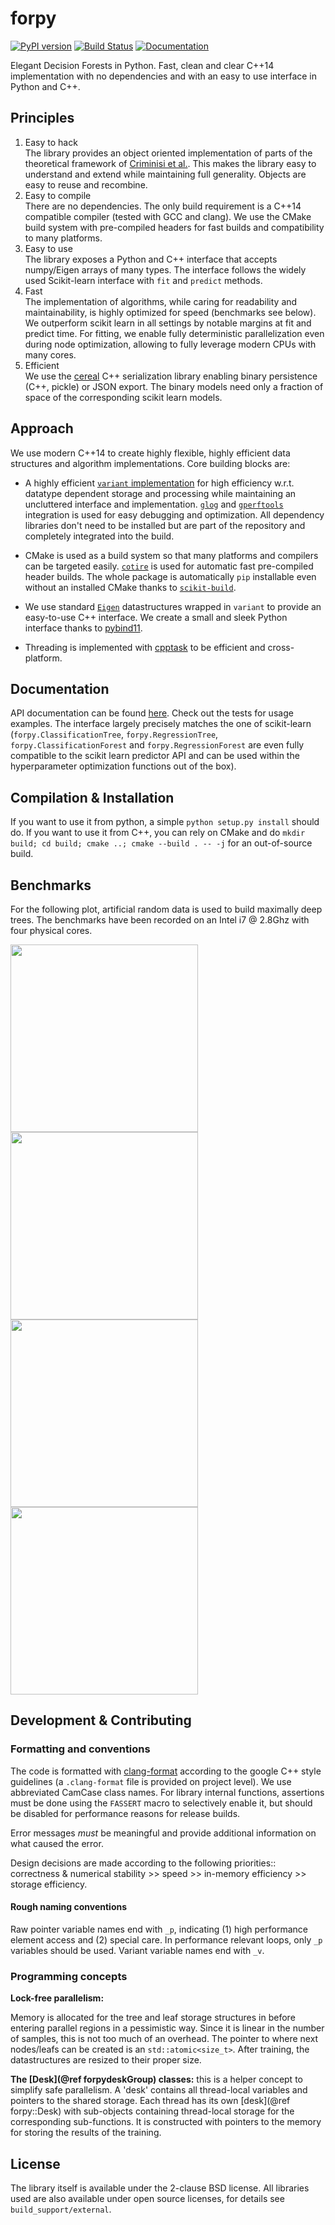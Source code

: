 # forpy

[![PyPI version](https://badge.fury.io/py/forpy.svg)](https://pypi.python.org/pypi/forpy) [![Build Status](https://travis-ci.org/classner/forpy.svg?branch=master)](https://travis-ci.org/classner/forpy) [![Documentation](https://readthedocs.org/projects/forpy/badge/?version=latest)](http://forpy.readthedocs.io/en/latest/)

Elegant Decision Forests in Python. Fast, clean and clear C++14 implementation
with no dependencies and with an easy to use interface in Python and C++.

## Principles

1. Easy to hack  
   The library provides an object oriented implementation of parts of the
   theoretical framework
   of
   [Criminisi et al.](https://www.microsoft.com/en-us/research/publication/decision-forests-for-classification-regression-density-estimation-manifold-learning-and-semi-supervised-learning/).
   This makes the library easy to understand and extend while maintaining full
   generality. Objects are easy to reuse and recombine.
2. Easy to compile  
   There are no dependencies. The only build requirement is a C++14 compatible
   compiler (tested with GCC and clang). We use the CMake build system with
   pre-compiled headers for fast builds and compatibility to many platforms.
3. Easy to use  
   The library exposes a Python and C++ interface that accepts numpy/Eigen
   arrays of many types. The interface follows the widely used Scikit-learn
   interface with `fit` and `predict` methods.
4. Fast  
   The implementation of algorithms, while caring for readability and
   maintainability, is highly optimized for speed (benchmarks see below). We
   outperform scikit learn in all settings by notable margins at fit and predict
   time. For fitting, we enable fully deterministic parallelization even during
   node optimization, allowing to fully leverage modern CPUs with many cores.
5. Efficient  
   We use the [cereal](https://uscilab.github.io/cereal/) C++ serialization
   library enabling binary persistence (C++, pickle) or JSON export. The binary
   models need only a fraction of space of the corresponding scikit learn
   models.

## Approach

We use modern C++14 to create highly flexible, highly efficient data structures
and algorithm implementations. Core building blocks are:

* A highly
  efficient [`variant` implementation](https://github.com/mapbox/variant)
  for high efficiency w.r.t. datatype dependent storage and processing while
  maintaining an uncluttered interface and
  implementation. [`glog`](https://github.com/google/glog)
  and [`gperftools`](https://github.com/gperftools/gperftools) integration is
  used for easy debugging and optimization. All dependency libraries don't need
  to be installed but are part of the repository and completely integrated into
  the build.

* CMake is used as a build system so that many platforms and compilers can be
  targeted easily. [`cotire`](https://github.com/sakra/cotire) is used for
  automatic fast pre-compiled header builds. The whole package is automatically
  `pip` installable even without an installed CMake thanks
  to [`scikit-build`](https://github.com/scikit-build/scikit-build).

* We use standard [`Eigen`](http://eigen.tuxfamily.org) datastructures wrapped
  in `variant` to provide an easy-to-use C++ interface. We create a small and
  sleek Python interface thanks
  to [pybind11](https://github.com/pybind/pybind11).
  
* Threading is implemented
  with [cpptask](https://github.com/Kolkir/cpptask) to be efficient and
  cross-platform.

## Documentation

API documentation can be found [here](http://forpy.readthedocs.io/en/latest/).
Check out the tests for usage examples. The interface largely precisely matches
the one of scikit-learn (`forpy.ClassificationTree`, `forpy.RegressionTree`,
`forpy.ClassificationForest` and `forpy.RegressionForest` are even fully
compatible to the scikit learn predictor API and can be used within the
hyperparameter optimization functions out of the box).

## Compilation & Installation

If you want to use it from python, a simple `python setup.py install` should do.
If you want to use it from C++, you can rely on CMake and do `mkdir build; cd
build; cmake ..; cmake --build . -- -j` for an out-of-source build.

## Benchmarks

For the following plot, artificial random data is used to build maximally deep
trees. The benchmarks have been recorded on an Intel i7 @ 2.8Ghz with four
physical cores.

<img src="https://github.com/classner/forpy/blob/master/build_support/benchmarks/timings_dset.png" width="300"><img src="https://github.com/classner/forpy/blob/master/build_support/benchmarks/timings_n_annots.png" width="300">
<img src="https://github.com/classner/forpy/blob/master/build_support/benchmarks/timings_n_features.png" width="300"><img src="https://github.com/classner/forpy/blob/master/build_support/benchmarks/timings_n_threads.png" width="300">

## Development & Contributing

### Formatting and conventions

The code is formatted
with [clang-format](https://clang.llvm.org/docs/ClangFormat.html) according to
the google C++ style guidelines (a `.clang-format` file is provided on project
level). We use abbreviated CamCase class names. For library internal
functions, assertions must be done using the `FASSERT` macro to selectively enable it,
but should be disabled for performance reasons for release builds.

Error messages *must* be meaningful and provide additional information on what
caused the error.

Design decisions are made according to the following priorities:: correctness &
numerical stability >> speed >> in-memory efficiency >> storage efficiency.

#### Rough naming conventions

Raw pointer variable names end with `_p`, indicating (1) high performance
element access and (2) special care. In performance relevant loops, only `_p`
variables should be used. Variant variable names end with `_v`.

### Programming concepts

**Lock-free parallelism:**

Memory is allocated for the tree and leaf storage structures in before entering
parallel regions in a pessimistic way. Since it is linear in the number of
samples, this is not too much of an overhead. The pointer to where next
nodes/leafs can be created is an `std::atomic<size_t>`. After training, the
datastructures are resized to their proper size.

**The [Desk](@ref forpydeskGroup) classes:** this is a helper concept to
simplify safe parallelism. A 'desk' contains all thread-local variables and
pointers to the shared storage. Each thread has its own [desk](@ref forpy::Desk)
with sub-objects containing thread-local storage for the corresponding
sub-functions. It is constructed with pointers to the memory for storing the
results of the training.

## License

The library itself is available under the 2-clause BSD license. All libraries
used are also available under open source licenses, for details see
`build_support/external`.

